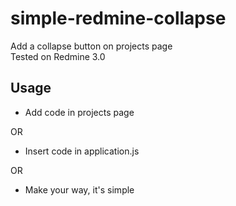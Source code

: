 # simple-redmine-collapse
Add a collapse button on projects page  
Tested on Redmine 3.0

## Usage
- Add code in projects page

OR

- Insert code in application.js

OR 

- Make your way, it's simple
